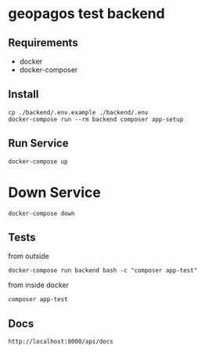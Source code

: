 # geopagos test backend

## Requirements

* docker
* docker-composer

## Install

```
cp ./backend/.env.example ./backend/.env
docker-compose run --rm backend composer app-setup
```

## Run Service

```
docker-compose up
```

# Down Service 

```
docker-compose down
```

## Tests

from outside
```
docker-compose run backend bash -c "composer app-test"
```

from inside docker
```
composer app-test
```

## Docs

```
http://localhost:8000/api/docs
```
